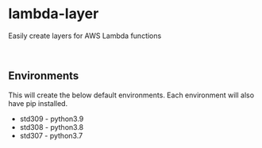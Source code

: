 # lambda-layer
Easily create layers for AWS Lambda functions

<br>

## Environments
This will create the below default environments. Each environment will also have pip installed.

* std309 - python3.9
* std308 - python3.8
* std307 - python3.7
